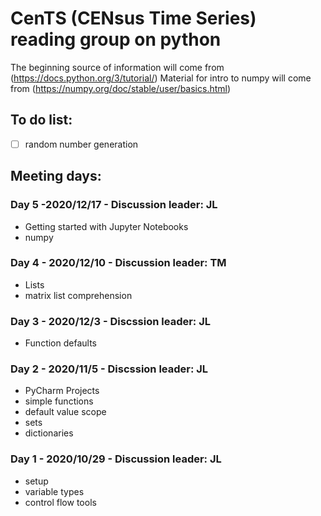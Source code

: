 # CenTS (CENsus Time Series) reading group on python

The beginning source of information will come from (https://docs.python.org/3/tutorial/)
Material for intro to numpy will come from (https://numpy.org/doc/stable/user/basics.html)

## To do list:
- [ ] random number generation

## Meeting days:

### Day 5 -2020/12/17 - Discussion leader: JL
- Getting started with Jupyter Notebooks
- numpy

### Day 4 - 2020/12/10 - Discussion leader: TM
- Lists
- matrix list comprehension

### Day 3 - 2020/12/3 - Discssion leader: JL
- Function defaults

### Day 2 - 2020/11/5 - Discssion leader: JL
- PyCharm Projects
- simple functions 
- default value scope
- sets
- dictionaries

### Day 1 - 2020/10/29 - Discussion leader: JL
- setup
- variable types
- control flow tools 


